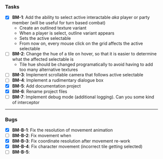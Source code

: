 ### Tasks

- [X] **BM-1**: Add the ability to select active interactable *aka* player or party member (will be useful for turn based combat)
    - Create an outlined texture variant
    - When a player is select, outline variant appears
    - Sets the active selectable
    - From now on, every mouse click on the grid affects the active selectable
- [ ] **BM-2**: Change the hue of a tile on hover, so that it is easier to
  determine what the affected selectable is
    - Tile hue should be changed programatically to avoid having to add
      too many alternative textures
- [ ] **BM-3**: Implement scrollable camera that follows active selectable
- [ ] **BM-4**: Implement a rudimentary dialogue box
- [X] **BM-5**: Add documentation project
- [X] **BM-6**: Rename project files
- [ ] **BM-7**: Implement debug mode (additional logging). Can you some kind of interceptor

---

### Bugs

- [X] **BM-B-1**: Fix the resolution of movement animation
- [ ] **BM-B-2**: Fix movement when 
- [X] **BM-B-3**: Fix coordinate resolution after movement re-work
- [X] **BM-B-4**: Fix character movement (incorrect tile getting selected)
- [ ] **BM-B-5**: 